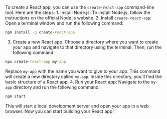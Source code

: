 To create a React app, you can use the `create-react-app` command-line tool. Here are the steps: 1. Install Node.js: To install Node.js, follow the instructions on the official Node.js website. 2. Install `create-react-app`: Open a terminal window and run the following command: 
```cmd 
npm install -g create-react-app 
```
3. Create a new React app: Choose a directory where you want to create your app and navigate to that directory using the terminal. Then, run the following command: 
```cmd 
npx create-react-app my-app 
```
Replace `my-app` with the name you want to give to your app. This command will create a new directory called `my-app`. Inside this directory, you'll find the basic structure of a React app. 
4. Run your React app: Navigate to the `my-app` directory and run the following command: 
```cmd
npm start 
```
This will start a local development server and open your app in a web browser. Now you can start building your React app!

